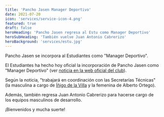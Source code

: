 ```yaml
---
title: 'Pancho Jasen Manager Deportivo'
date: 2021-07-20
icon: 'services/service-icon-4.png'
featured: true
draft: false
heroHeading: 'Pancho Jasen regresa al Estu como Manager Deportivo'
heroSubHeading: 'También vuelve Juan Antonio Cabrerizo'
heroBackground: 'services/estu.jpg'
---
```


Pancho Jasen se incorpora al Estudiantes como "Manager Deportivo".

El Estudiantes ha hecho hoy oficial la incorporación de Pancho Jasen como "Manager Deportivo" (ver [noticia en la web oficial del club](https://www.movistarestudiantes.com/institucional/pancho-jasen-regresa-a-movistar-estudiantes-como-manager-deportivo/)).

Según la noticia, "trabajará en coordinación con las Secretarías Técnicas" (la masculina a cargo de [Íñigo de la Villa](https://nuestroestu.es/noticias/i-de-la-villa-secretario-tecnico/) y la femenina de Alberto Ortego).

Además, también regresa Juan Antonio Cabrerizo para hacerse cargo de los equipos masculinos de desarrollo.

¡Bienvenidos y mucha suerte!
